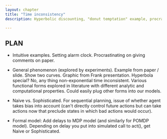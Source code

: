 ```yaml
---
layout: chapter
title: "Time inconsistency"
description: Hyperbolic discounting, "donut temptation" example, procrastination example (from NIPS workshop paper).

---
```


## PLAN

- Intuitive examples. Setting alarm clock. Procrastinating on giving comments on paper. 

- General phenomenon (explored by experiments). Example from paper / slide. Show two curves. Graphic from Frank presentation. Hyperbola special? No, any thing non-exponential time inconsistent. Various functional forms explored in literature with different analytic and computational properties. Could easily plug other forms into our models.

- Naive vs. Sophisticated. For sequential planning, issue of whether agent takes bias into account (can't directly control future actions but can take actions now that preclude states in which bad actions would occur). 

- Formal model: Add delays to MDP model (and similarly for POMDP model). Depending on delay you put into simulated call to act(), get Naive or Sophisticated. 

